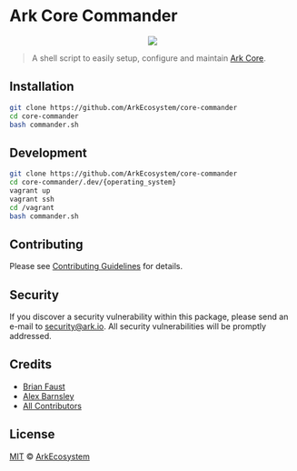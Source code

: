 # Ark Core Commander

<p align="center">
    <img src="https://github.com/ArkEcosystem/core-commander/blob/master/banner.png" />
</p>

> A shell script to easily setup, configure and maintain [Ark Core](https://github.com/ArkEcosystem/core).

## Installation

```bash
git clone https://github.com/ArkEcosystem/core-commander
cd core-commander
bash commander.sh
```

## Development

```sh
git clone https://github.com/ArkEcosystem/core-commander
cd core-commander/.dev/{operating_system}
vagrant up
vagrant ssh
cd /vagrant
bash commander.sh
```

## Contributing

Please see [Contributing Guidelines](https://docs.ark.io/guidebook/contribution-guidelines/contributing.html) for details.

## Security

If you discover a security vulnerability within this package, please send an e-mail to security@ark.io. All security vulnerabilities will be promptly addressed.

## Credits

- [Brian Faust](https://github.com/faustbrian)
- [Alex Barnsley](https://github.com/alexbarnsley)
- [All Contributors](https://github.com/ArkEcosystem/core-commander/graphs/contributors)

## License

[MIT](LICENSE) © [ArkEcosystem](https://ark.io)

